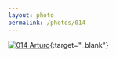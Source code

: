 ```yaml
---
layout: photo
permalink: /photos/014
---
```


[![014 Arturo](https://c1.staticflickr.com/1/521/19264571360_07173d257d_c.jpg)](https://www.flickr.com/photos/131440297@N08/19264571360/){:target="_blank"}
